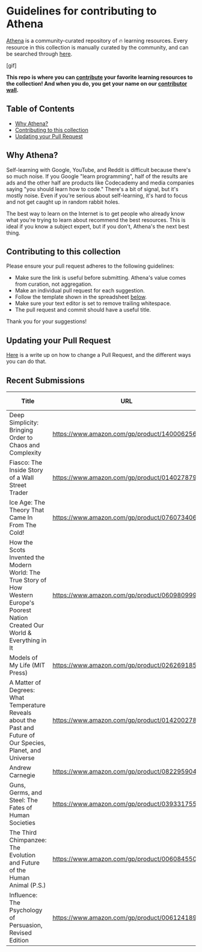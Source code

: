 # Guidelines for contributing to Athena
[Athena](https://www.athena.cool) is a community-curated repository of 🔥 learning resources. Every resource in this collection is manually curated by the community, and can be searched through [here](https://www.athena.cool).

[gif]

**This repo is where you can [contribute](#contributing-to-this-collection) your favorite learning resources to the collection! And when you do, you get your name on our [contributor wall](https://www.athena.cool/contributors).**

## Table of Contents

- [Why Athena?](#why-athena)
- [Contributing to this collection](#contributing-to-this-collection)
- [Updating your Pull Request](#updating-your-pull-request)

## Why Athena?

Self-learning with Google, YouTube, and Reddit is difficult because there's so much noise. If you Google "learn programming", half of the results are ads and the other half are products like Codecademy and media companies saying "you should learn how to code." There's a bit of signal, but it's mostly noise. Even if you're serious about self-learning, it's hard to focus and not get caught up in random rabbit holes.

The best way to learn on the Internet is to get people who already know what you're trying to learn about recommend the best resources. This is ideal if you know a subject expert, but if you don't, Athena's the next best thing.

## Contributing to this collection

Please ensure your pull request adheres to the following guidelines:

- Make sure the link is useful before submitting. Athena's value comes from curation, not aggregation.
- Make an individual pull request for each suggestion.
- Follow the template shown in the spreadsheet [below](#recent-submissions).
- Make sure your text editor is set to remove trailing whitespace.
- The pull request and commit should have a useful title.

Thank you for your suggestions!

## Updating your Pull Request

[Here](https://github.com/RichardLitt/knowledge/blob/master/github/amending-a-commit-guide.md) is a write up on how to change a Pull Request, and the different ways you can do that.

## Recent Submissions

|  **Title** | **URL** | **Kind of Content** |
|  ------ | ------ | ------ |
|  Deep Simplicity: Bringing Order to Chaos and Complexity | https://www.amazon.com/gp/product/140006256X | Books |
|  Fiasco: The Inside Story of a Wall Street Trader | https://www.amazon.com/gp/product/0140278796 | Books |
|  Ice Age: The Theory That Came In From The Cold! | https://www.amazon.com/gp/product/0760734062 | Books |
|  How the Scots Invented the Modern World: The True Story of How Western Europe's Poorest Nation Created Our World & Everything in It | https://www.amazon.com/gp/product/0609809997 | Books |
|  Models of My Life (MIT Press) | https://www.amazon.com/gp/product/026269185X | Books |
|  A Matter of Degrees: What Temperature Reveals about the Past and Future of Our Species, Planet, and Universe | https://www.amazon.com/gp/product/014200278X | Books |
|  Andrew Carnegie | https://www.amazon.com/gp/product/0822959046 | Books |
|  Guns, Germs, and Steel: The Fates of Human Societies | https://www.amazon.com/gp/product/0393317552 | Books |
|  The Third Chimpanzee: The Evolution and Future of the Human Animal (P.S.) | https://www.amazon.com/gp/product/0060845503 | Books |
|  Influence: The Psychology of Persuasion, Revised Edition | https://www.amazon.com/gp/product/006124189X | Books |
